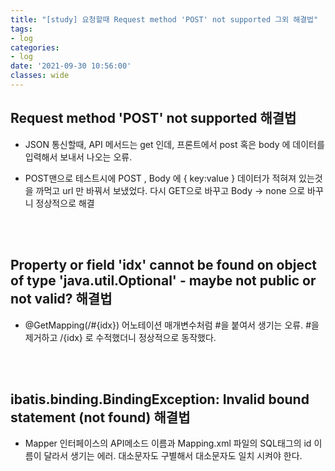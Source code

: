 ```yaml
---
title: "[study] 요청할때 Request method 'POST' not supported 그외 해결법"
tags:
- log
categories:
- log
date: '2021-09-30 10:56:00'
classes: wide
---
```


## Request method 'POST' not supported 해결법
- JSON 통신할때, API 메서드는 get 인데, 프론트에서 post 혹은 body 에 데이터를 입력해서 보내서 나오는 오류.

- POST맨으로 테스트시에 POST , Body 에 { key:value } 데이터가 적혀져 있는것을 까먹고 url 만 바꿔서 보냈었다. 다시 GET으로 바꾸고 Body -> none 으로 바꾸니 정상적으로 해결

<br/>
<br/>

## Property or field 'idx' cannot be found on object of type 'java.util.Optional' - maybe not public or not valid? 해결법

- @GetMapping(/#{idx}) 어노테이션 매개변수처럼 #을 붙여서 생기는 오류. #을 제거하고 /{idx} 로 수적했더니 정상적으로 동작했다.

<br/>
<br/>

## ibatis.binding.BindingException: Invalid bound statement (not found) 해결법
- Mapper 인터페이스의 API메소드 이름과 Mapping.xml 파일의 SQL태그의 id 이름이 달라서 생기는 에러. 대소문자도 구별해서 대소문자도 일치 시켜야 한다.


<br/>